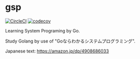 # gsp
[![CircleCI](https://circleci.com/gh/budougumi0617/gsp/tree/master.svg?style=svg)](https://circleci.com/gh/budougumi0617/gsp/tree/master)
[![codecov](https://codecov.io/gh/budougumi0617/gsp/branch/master/graph/badge.svg)](https://codecov.io/gh/budougumi0617/gsp)

Learning System Programing by Go.

Study Golang by use of "Goならわかるシステムプログラミング".

Japanese text: https://amazon.jp/dp/4908686033  
